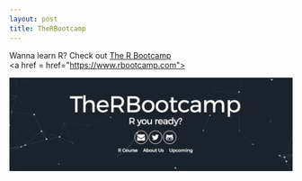 ```yaml
---
layout: post
title: TheRBootcamp
---
```


Wanna learn R? Check out <a href="https://www.rbootcamp.com">The R Bootcamp</a><br>
<a href = href="https://www.rbootcamp.com"><p align = "center"><img src="/images/rbootcamp.png" alt="no image found" width="720" align="middle"/></p></a>
